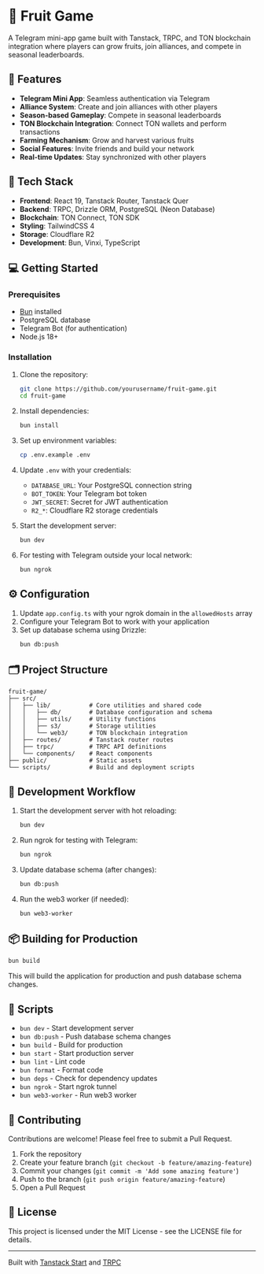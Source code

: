 # 🍎 Fruit Game

A Telegram mini-app game built with Tanstack, TRPC, and TON blockchain integration where players can grow fruits, join alliances, and compete in seasonal leaderboards.

## 🚀 Features

- **Telegram Mini App**: Seamless authentication via Telegram
- **Alliance System**: Create and join alliances with other players
- **Season-based Gameplay**: Compete in seasonal leaderboards
- **TON Blockchain Integration**: Connect TON wallets and perform transactions
- **Farming Mechanism**: Grow and harvest various fruits
- **Social Features**: Invite friends and build your network
- **Real-time Updates**: Stay synchronized with other players

## 🔧 Tech Stack

- **Frontend**: React 19, Tanstack Router, Tanstack Quer
- **Backend**: TRPC, Drizzle ORM, PostgreSQL (Neon Database)
- **Blockchain**: TON Connect, TON SDK
- **Styling**: TailwindCSS 4
- **Storage**: Cloudflare R2
- **Development**: Bun, Vinxi, TypeScript

## 💻 Getting Started

### Prerequisites

- [Bun](https://bun.sh/) installed
- PostgreSQL database
- Telegram Bot (for authentication)
- Node.js 18+

### Installation

1. Clone the repository:

   ```bash
   git clone https://github.com/yourusername/fruit-game.git
   cd fruit-game
   ```

2. Install dependencies:

   ```bash
   bun install
   ```

3. Set up environment variables:

   ```bash
   cp .env.example .env
   ```

4. Update `.env` with your credentials:

   - `DATABASE_URL`: Your PostgreSQL connection string
   - `BOT_TOKEN`: Your Telegram bot token
   - `JWT_SECRET`: Secret for JWT authentication
   - `R2_*`: Cloudflare R2 storage credentials

5. Start the development server:

   ```bash
   bun dev
   ```

6. For testing with Telegram outside your local network:
   ```bash
   bun ngrok
   ```

## ⚙️ Configuration

1. Update `app.config.ts` with your ngrok domain in the `allowedHosts` array
2. Configure your Telegram Bot to work with your application
3. Set up database schema using Drizzle:
   ```bash
   bun db:push
   ```

## 🗂️ Project Structure

```
fruit-game/
├── src/
│   ├── lib/           # Core utilities and shared code
│   │   ├── db/        # Database configuration and schema
│   │   ├── utils/     # Utility functions
│   │   ├── s3/        # Storage utilities
│   │   └── web3/      # TON blockchain integration
│   ├── routes/        # Tanstack router routes
│   ├── trpc/          # TRPC API definitions
│   └── components/    # React components
├── public/            # Static assets
└── scripts/           # Build and deployment scripts
```

## 🚀 Development Workflow

1. Start the development server with hot reloading:

   ```bash
   bun dev
   ```

2. Run ngrok for testing with Telegram:

   ```bash
   bun ngrok
   ```

3. Update database schema (after changes):

   ```bash
   bun db:push
   ```

4. Run the web3 worker (if needed):
   ```bash
   bun web3-worker
   ```

## 📦 Building for Production

```bash
bun build
```

This will build the application for production and push database schema changes.

## 📝 Scripts

- `bun dev` - Start development server
- `bun db:push` - Push database schema changes
- `bun build` - Build for production
- `bun start` - Start production server
- `bun lint` - Lint code
- `bun format` - Format code
- `bun deps` - Check for dependency updates
- `bun ngrok` - Start ngrok tunnel
- `bun web3-worker` - Run web3 worker

## 👥 Contributing

Contributions are welcome! Please feel free to submit a Pull Request.

1. Fork the repository
2. Create your feature branch (`git checkout -b feature/amazing-feature`)
3. Commit your changes (`git commit -m 'Add some amazing feature'`)
4. Push to the branch (`git push origin feature/amazing-feature`)
5. Open a Pull Request

## 📄 License

This project is licensed under the MIT License - see the LICENSE file for details.

---

Built with [Tanstack Start](https://tanstack.com/start) and [TRPC](https://trpc.io/)
